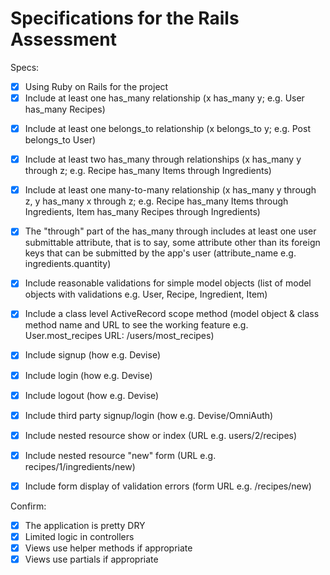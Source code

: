 # Specifications for the Rails Assessment

Specs:
- [x] Using Ruby on Rails for the project
- [x] Include at least one has_many relationship (x has_many y; e.g. User has_many Recipes) 

<!-- There are 6 has many relationships in the application.
    User
        has_many :owned_challenges, foreign_key: "user_id", class_name: "Challenge"
        has_many :logs
        has_many :challenge_goals
    Log
        has_many :log_scores, :dependent => :destroy
    Challenge
        has_many :challenge_goals, :dependent => :destroy 
    Challenge Goals
        has_many :log_scores, :dependent => :destroy -->

- [x] Include at least one belongs_to relationship (x belongs_to y; e.g. Post belongs_to User)

<!-- There are 6 belongs to relationships in the application
    Log
        belongs_to :user
    Log Score
        belongs_to :log
        belongs_to :challenge_goal
    Challenge
        belongs_to :user
    Challenge Goals
        belongs_to :user
        belongs_to :challenge -->

- [x] Include at least two has_many through relationships (x has_many y through z; e.g. Recipe has_many Items through Ingredients)

<!-- There are 5 has many through relationships in the application
    User x
        has_many :log_scores, through: :logs
        has_many :challenges, through: :challenge_goals
    Challenges 
         has_many :users, through: :challenge_goals
        has_many :logs, through: :users
        has_many :log_scores, through: :challenge_goals -->
    
- [X] Include at least one many-to-many relationship (x has_many y through z, y has_many x through z; e.g. Recipe has_many Items through Ingredients, Item has_many Recipes through Ingredients)

<!-- A User has many Challenges through Challenge Goals and a Challenge has many users through Challenge Goals
    note: Users also have many Owned Challenges -->

- [x] The "through" part of the has_many through includes at least one user submittable attribute, that is to say, some attribute other than its foreign keys that can be submitted by the app's user (attribute_name e.g. ingredients.quantity)

<!-- All of the through relationships have user submittable attributes. -->

- [X] Include reasonable validations for simple model objects (list of model objects with validations e.g. User, Recipe, Ingredient, Item)

<!-- The application has several validations ranging from simple prescence to custom validations with assocaited methods like Validate not_in_past on Challenges.  Not all necessary validations are present for the app, but the most common necessary to avoid bad data. -->

- [x] Include a class level ActiveRecord scope method (model object & class method name and URL to see the working feature e.g. User.most_recipes URL: /users/most_recipes)

<!-- There is a scope method last_first that sorts the logs on the Users show page from the most recent to the first. -->

- [x] Include signup (how e.g. Devise)

    <!-- Signup is written using the basic bcrypt and active record functions with hand written validations -->

- [x] Include login (how e.g. Devise)

    <!-- Signup is written using the basic bcrypt and active record functions with hand written validations -->

- [x] Include logout (how e.g. Devise)

    <!-- Logout is present in the app, checks for a logged in user and is present in the navigation on all pages except the root. -->

- [x] Include third party signup/login (how e.g. Devise/OmniAuth)

    <!-- A third party omniauth is implemented for facebook -->

- [x] Include nested resource show or index (URL e.g. users/2/recipes)

    <!-- The user_challenges route is a nested route used in the challenges index page under a section that says view challenges by user.  There are links there that use the nested route to show the challenges index page with only challenges for that user. -->

- [x] Include nested resource "new" form (URL e.g. recipes/1/ingredients/new)

<!-- The new_challenge_challenge_goal and the challenge_challenge_goals are nested routes used to create a new challenge goal that is tied to an existing challenge. -->

- [x] Include form display of validation errors (form URL e.g. /recipes/new)

    <!-- All new and edit forms as well as the user login and signup pages show the appropriate validation errors. -->

Confirm:
- [x] The application is pretty DRY
- [x] Limited logic in controllers
- [x] Views use helper methods if appropriate
- [x] Views use partials if appropriate
